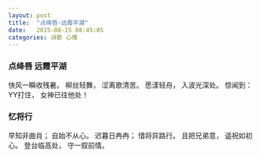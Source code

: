 ```yaml
---
layout: post
title:  "点绛唇·远霞平湖"
date:   2015-08-15 08:45:05
categories: 诗歌 心情
---
```


### 点绛唇 远霞平湖

  快风一瞬收残暑。
  柳丝轻舞，
  涩离歌清苦。
  愿漾轻舟，
  入波光深处。
  惊闻到：
  YY打住，
  女神已往他处！


### 忆将行 

  早知非曲肖；
  自始不从心。
  迟暮日冉冉；
  惜将异路行。
  且把兄弟意，
  遥祝如初心。
  登台临高处，
  守一叙前情。
